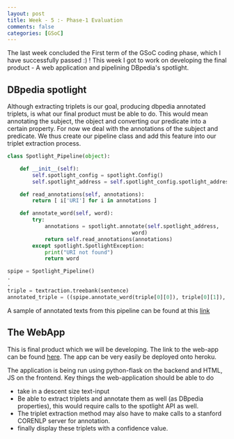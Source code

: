 ```yaml
---
layout: post
title: Week - 5 :- Phase-1 Evaluation
comments: false
categories: [GSoC]
---
```


The last week concluded the First term of the GSoC coding phase, which I have successfully passed :) ! This week I got to work on developing the final product - A web application and pipelining DBpedia's spotlight.

## DBpedia spotlight
Although extracting triplets is our goal, producing dbpedia annotated triplets, is what our final product must be able to do. This would mean annotating the subject, the object and converting our predicate into a certain property. For now we deal with the annotations of the subject and predicate. We thus create our pipeline class and add this feature into our triplet extraction process.

```python
class Spotlight_Pipeline(object):

    def __init__(self):
        self.spotlight_config = spotlight.Config()
        self.spotlight_address = self.spotlight_config.spotlight_address

    def read_annotations(self, annotations):
        return [ i['URI'] for i in annotations ]

    def annotate_word(self, word):
        try:
            annotations = spotlight.annotate(self.spotlight_address,
                                        word)
            return self.read_annotations(annotations)
        except spotlight.SpotlightException:
            print("URI not found")
            return word
```

```python
spipe = Spotlight_Pipeline()
.
.
triple = textraction.treebank(sentence)
annotated_triple = ((spipe.annotate_word(triple[0][0]), triple[0][1]), triple[1], (spipe.annotate_word(triple[2][0]),     triple[2][1]))
```

A sample of annotated texts from this pipeline can be found at this [link](https://github.com/sahitpj/GSoC-codebase/blob/master/tests/tregexS_results.txt)


## The WebApp
This is final product which we will be developing. The link to the web-app can be found [here](https://github.com/sahitpj/TE-webapp). The app can be very easily be deployed onto heroku. 

The application is being run using python-flask on the backend and HTML, JS on the frontend. Key things the web-application should be able to do 

- take in a descent size text-input
- Be able to extract triplets and annotate them as well (as DBpedia properties), this would require calls to the spotlight API as well. 
- The triplet extraction method may also have to make calls to a stanford CORENLP server for annotation.
- finally display these triplets with a confidence value.